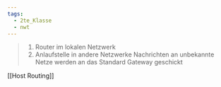 ```yaml
---
tags:
  - 2te_Klasse
  - nwt
---
```


> 1. Router im lokalen Netzwerk
> 1. Anlaufstelle in andere Netzwerke
> Nachrichten an unbekannte Netze werden an das Standard Gateway geschickt 

[[Host Routing]]
